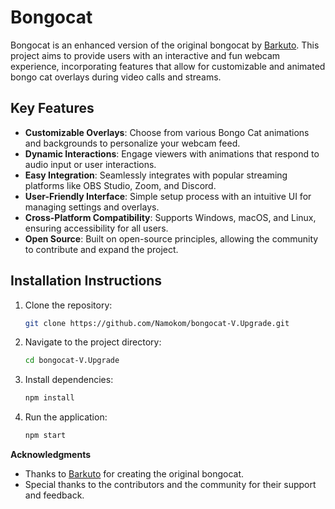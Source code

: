 # Bongocat

Bongocat is an enhanced version of the original bongocat by [Barkuto](https://github.com/Barkuto/bongocat). This project aims to provide users with an interactive and fun webcam experience, incorporating features that allow for customizable and animated bongo cat overlays during video calls and streams.

## Key Features
- **Customizable Overlays**: Choose from various Bongo Cat animations and backgrounds to personalize your webcam feed.
- **Dynamic Interactions**: Engage viewers with animations that respond to audio input or user interactions.
- **Easy Integration**: Seamlessly integrates with popular streaming platforms like OBS Studio, Zoom, and Discord.
- **User-Friendly Interface**: Simple setup process with an intuitive UI for managing settings and overlays.
- **Cross-Platform Compatibility**: Supports Windows, macOS, and Linux, ensuring accessibility for all users.
- **Open Source**: Built on open-source principles, allowing the community to contribute and expand the project.

## Installation Instructions
1. Clone the repository:
   ```bash
   git clone https://github.com/Namokom/bongocat-V.Upgrade.git
   ```
2. Navigate to the project directory:
   ```bash
   cd bongocat-V.Upgrade
   ```
3. Install dependencies:
   ```bash
   npm install
   ```
4. Run the application:
   ```bash
   npm start
   ```

**Acknowledgments**
- Thanks to [Barkuto](https://github.com/Barkuto/bongocat) for creating the original bongocat.
- Special thanks to the contributors and the community for their support and feedback.
